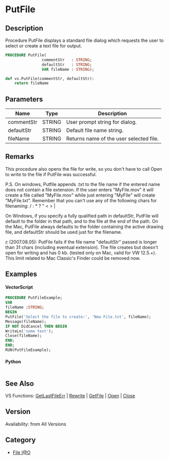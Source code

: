 # PutFile

## Description
Procedure PutFile displays a standard file dialog which requests the user to select or create a text file for output.

```pascal
PROCEDURE PutFile(
				commentStr   : STRING;
				defaultStr   : STRING;
				VAR fileName : STRING);
```

```python
def vs.PutFile(commentStr, defaultStr):
    return fileName
```

## Parameters
|Name|Type|Description|
|---|---|---|
|commentStr|STRING|User prompt string for dialog.|
|defaultStr|STRING|Default file name string.|
|fileName|STRING|Returns name of the user selected file.|

## Remarks
This procedure also opens the file for write, so you don't have to call Open to write to the file if PutFile was successful.

P.S. On windows, Putfile appends .txt to the file name if the entered name does not contain a file extension.  If the user enters "MyFile.mov" it will create a file called "MyFile.mov" while just entering "MyFile" will create "MyFile.txt".
Remember that you can't use any of the following chars for filenaming:  / : * ? " < > | 

On Windows, if you specify a fully qualified path in defaultStr, PutFile will default to the folder in that path, and to the file at the end of the path. On the Mac, PutFile always defaults to the folder containing the active drawing file, and defaultStr should be used just for the filename.

*_c_* (2007.08.05): PutFile fails if the file name "defaultStr" passed is longer than 31 chars (including eventual extension). The file creates but doesn't open for writing and has 0 kb. (tested only on Mac, valid for VW 12.5.+). This limit related to Mac Classic's Finder could be removed now.

## Examples
#### VectorScript ####
```pascal
PROCEDURE PutFileExample;
VAR
fileName :STRING;
BEGIN
PutFile('Select the file to create:', 'New File.txt', fileName);
Message(fileName);
IF NOT DidCancel THEN BEGIN
WriteLn('some text');
Close(fileName);
END;
END;
RUN(PutFileExample);
```
#### Python ####
```python

```

## See Also
VS Functions:
[GetLastFileErr](GetLastFileErr.md) 
| [Rewrite](Rewrite.md) 
| [GetFile](GetFile.md) 
| [Open](Open.md) 
| [Close](Close.md)

## Version
Availability: from All Versions

## Category
* [File I@O](../Categories/File%20IO.md)
